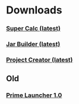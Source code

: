 # Downloads

### [Super Calc (latest)](https://github.com/GeoStudios/Downloads/releases/download/SuperCalc_1.0/SuperCalc.jar)
### [Jar Builder (latest)](https://github.com/GeoStudios/Downloads/releases/download/Jar_Builder1.1/Compiler.bat)
### [Project Creator (latest)](https://github.com/GeoStudios/Downloads/releases/download/ProjCreator1.1/ProjGen.exe)

## Old
### [ Prime Launcher 1.0 ](https://github.com/Prime-Asylum/Downloads/releases/download/PrimeLauncher/Prime.Launcher.Setup.exe)
